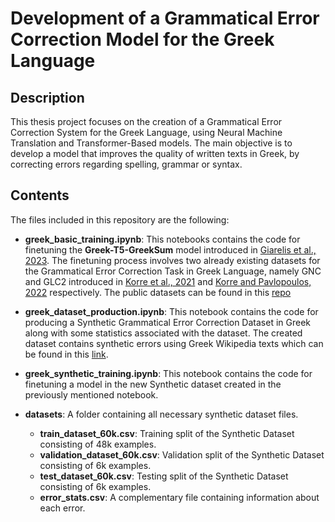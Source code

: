 # Development of a Grammatical Error Correction Model for the Greek Language

## Description

This thesis project focuses on the creation of a Grammatical Error Correction System for the Greek Language, using Neural Machine Translation and Transformer-Based models. The main objective is to develop a model that improves the quality of written texts in Greek, by correcting errors regarding spelling, grammar or syntax.

## Contents

The files included in this repository are the following:

- **greek_basic_training.ipynb**: This notebooks contains the code for finetuning the **Greek-T5-GreekSum** model introduced in [Giarelis et al., 2023](https://arxiv.org/pdf/2311.07767). The finetuning process involves two already existing datasets for the Grammatical Error Correction Task in Greek Language, namely GNC and GLC2 introduced in [Korre et al., 2021](https://aclanthology.org/2021.ranlp-1.81.pdf) and [Korre and Pavlopoulos, 2022](https://aclanthology.org/2022.lrec-1.532.pdf) respectively. The public datasets can be found in this [repo](https://github.com/katkorre/elerrant)

- **greek_dataset_production.ipynb**: This notebook contains the code for producing a Synthetic Grammatical Error Correction Dataset in Greek along with some statistics associated with the dataset. The created dataset contains synthetic errors using Greek Wikipedia texts which can be found in this [link](https://huggingface.co/datasets/wikimedia/wikipedia).

- **greek_synthetic_training.ipynb**: This notebook contains the code for finetuning a model in the new Synthetic dataset created in the previously mentioned notebook.

- **datasets**: A folder containing all necessary synthetic dataset files.
    - **train_dataset_60k.csv**: Training split of the Synthetic Dataset consisting of 48k examples.
    - **validation_dataset_60k.csv**: Validation split of the Synthetic Dataset consisting of 6k examples.
    - **test_dataset_60k.csv**: Testing split of the Synthetic Dataset consisting of 6k examples.
    - **error_stats.csv**: A complementary file containing information about each error.

  
  

